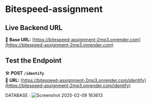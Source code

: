 ﻿# Bitespeed-assignment
 
## Live Backend URL  
🔗 **Base URL:** [https://bitespeed-assignment-2mp3.onrender.com](https://bitespeed-assignment-2mp3.onrender.com)

## Test the Endpoint  
🛠 **POST `/identify`**  
🔗 **URL:** [https://bitespeed-assignment-2mp3.onrender.com/identify](https://bitespeed-assignment-2mp3.onrender.com/identify)

DATABASE : 
![Screenshot 2025-02-09 163613](https://github.com/user-attachments/assets/f89d97a9-fb47-44a0-acfa-583d7c29e4b3)
